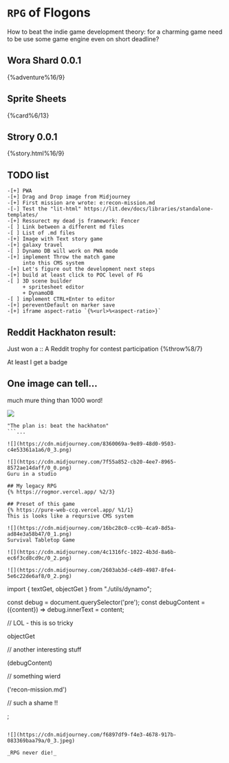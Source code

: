 # `RPG` of Flogons
How to beat the indie game development theory: for a charming game need to be use some game engine even on short deadline?
## Wora Shard 0.0.1
{%adventure%16/9}
## Sprite Sheets
{%card%6/13}
## Strory 0.0.1
{%story.html%16/9}

## TODO list
```
-[+] PWA
-[+] Drag and Drop image from Midjourney
-[+] First mission are wrote: e:recon-mission.md
-[-] Test the "lit-html" https://lit.dev/docs/libraries/standalone-templates/
-[+] Ressurect my dead js framework: Fencer
-[ ] Link between a different md files
-[ ] List of .md files
-[+] Image with Text story game
-[+] galaxy travel
-[ ] Dynamo DB will work on PWA mode
-[+] implement Throw the match game
     into this CMS system
-[+] Let's figure out the development next steps
-[+] build at least click to POC level of FG
-[ ] 3D scene builder
     + spritesheet editor
     + DynamoDB
-[ ] implement CTRL+Enter to editor
-[+] pereventDefault on marker save
-[+] iframe aspect-ratio `{%<url>%<aspect-ratio>}`
```
## Reddit Hackhaton result:
Just won a :: A Reddit trophy for contest participation
{%throw%8/7}

At least I get a badge
![]()

## One image can tell...
much mure thing than 1000 word!

![](https://cdn.midjourney.com/8a2570d2-b7ea-4540-8d35-4051e38b9549/0_0.png)

```
"The plan is: beat the hackhaton"
```...

![](https://cdn.midjourney.com/8360069a-9e89-48d0-9503-c4e53361a1a6/0_3.png)

![](https://cdn.midjourney.com/7f55a852-cb20-4ee7-8965-8572ae14daff/0_0.png)
Guru in a studio

## My legacy RPG
{% https://rogmor.vercel.app/ %2/3}

## Preset of this game
{% https://pure-web-ccg.vercel.app/ %1/1}
This is looks like a reqursive CMS system

![](https://cdn.midjourney.com/16bc28c0-cc9b-4ca9-8d5a-ad84e3a58b47/0_1.png)
Survival Tabletop Game

![](https://cdn.midjourney.com/4c1316fc-1022-4b3d-8a6b-ec6f3cd8cd9c/0_2.png)

![](https://cdn.midjourney.com/2603ab3d-c4d9-4987-8fe4-5e6c22de6af8/0_2.png)

```
import { textGet, objectGet } from "./utils/dynamo";

const debug = document.querySelector('pre');
const debugContent = ({content}) => debug.innerText = content;

// LOL - this is so tricky

objectGet

// another interesting stuff

(debugContent)

// something wierd

('recon-mission.md')

// such a shame !!

;
```

![](https://cdn.midjourney.com/f6897df9-f4e3-4678-917b-083369baa79a/0_3.jpeg)

_RPG never die!_

